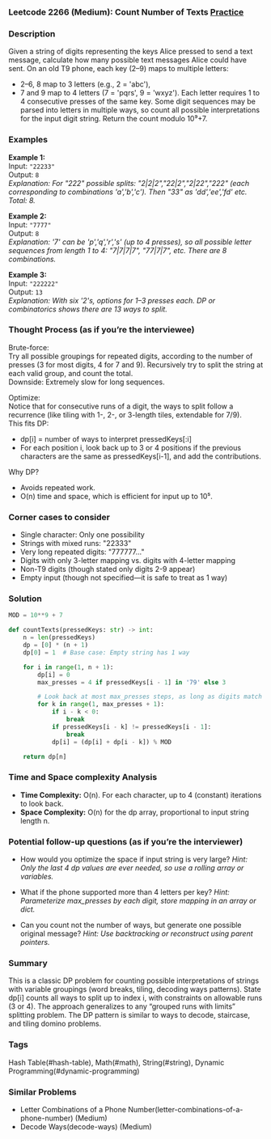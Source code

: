 ### Leetcode 2266 (Medium): Count Number of Texts [Practice](https://leetcode.com/problems/count-number-of-texts)

### Description  
Given a string of digits representing the keys Alice pressed to send a text message, calculate how many possible text messages Alice could have sent. On an old T9 phone, each key (2–9) maps to multiple letters:
- 2–6, 8 map to 3 letters (e.g., 2 = 'abc'),
- 7 and 9 map to 4 letters (7 = 'pqrs', 9 = 'wxyz').
Each letter requires 1 to 4 consecutive presses of the same key. Some digit sequences may be parsed into letters in multiple ways, so count all possible interpretations for the input digit string. Return the count modulo 10⁹+7.

### Examples  

**Example 1:**  
Input: `"22233"`  
Output: `8`  
*Explanation: For "222" possible splits: "2|2|2","22|2","2|22","222" (each corresponding to combinations 'a','b','c'). Then "33" as 'dd','ee','fd' etc. Total: 8.*

**Example 2:**  
Input: `"7777"`  
Output: `8`  
*Explanation: '7' can be 'p','q','r','s' (up to 4 presses), so all possible letter sequences from length 1 to 4: "7|7|7|7", "77|7|7", etc. There are 8 combinations.*

**Example 3:**  
Input: `"222222"`  
Output: `13`  
*Explanation: With six '2's, options for 1–3 presses each. DP or combinatorics shows there are 13 ways to split.*

### Thought Process (as if you’re the interviewee)  
Brute-force:  
Try all possible groupings for repeated digits, according to the number of presses (3 for most digits, 4 for 7 and 9). Recursively try to split the string at each valid group, and count the total.  
Downside: Extremely slow for long sequences.

Optimize:  
Notice that for consecutive runs of a digit, the ways to split follow a recurrence (like tiling with 1-, 2-, or 3-length tiles, extendable for 7/9).  
This fits DP:
- dp[i] = number of ways to interpret pressedKeys[:i]
- For each position i, look back up to 3 or 4 positions if the previous characters are the same as pressedKeys[i-1], and add the contributions.

Why DP?
- Avoids repeated work.
- O(n) time and space, which is efficient for input up to 10⁵.

### Corner cases to consider  
- Single character: Only one possibility  
- Strings with mixed runs: "22333"
- Very long repeated digits: "777777..."  
- Digits with only 3-letter mapping vs. digits with 4-letter mapping
- Non-T9 digits (though stated only digits 2-9 appear)
- Empty input (though not specified—it is safe to treat as 1 way)

### Solution

```python
MOD = 10**9 + 7

def countTexts(pressedKeys: str) -> int:
    n = len(pressedKeys)
    dp = [0] * (n + 1)
    dp[0] = 1  # Base case: Empty string has 1 way

    for i in range(1, n + 1):
        dp[i] = 0
        max_presses = 4 if pressedKeys[i - 1] in '79' else 3

        # Look back at most max_presses steps, as long as digits match
        for k in range(1, max_presses + 1):
            if i - k < 0:
                break
            if pressedKeys[i - k] != pressedKeys[i - 1]:
                break
            dp[i] = (dp[i] + dp[i - k]) % MOD

    return dp[n]
```

### Time and Space complexity Analysis  

- **Time Complexity:** O(n). For each character, up to 4 (constant) iterations to look back.
- **Space Complexity:** O(n) for the dp array, proportional to input string length n.

### Potential follow-up questions (as if you’re the interviewer)  

- How would you optimize the space if input string is very large?
  *Hint: Only the last 4 dp values are ever needed, so use a rolling array or variables.*

- What if the phone supported more than 4 letters per key?
  *Hint: Parameterize max_presses by each digit, store mapping in an array or dict.*

- Can you count not the number of ways, but generate one possible original message?
  *Hint: Use backtracking or reconstruct using parent pointers.*

### Summary
This is a classic DP problem for counting possible interpretations of strings with variable groupings (word breaks, tiling, decoding ways patterns). State dp[i] counts all ways to split up to index i, with constraints on allowable runs (3 or 4). The approach generalizes to any “grouped runs with limits” splitting problem. The DP pattern is similar to ways to decode, staircase, and tiling domino problems.

### Tags
Hash Table(#hash-table), Math(#math), String(#string), Dynamic Programming(#dynamic-programming)

### Similar Problems
- Letter Combinations of a Phone Number(letter-combinations-of-a-phone-number) (Medium)
- Decode Ways(decode-ways) (Medium)